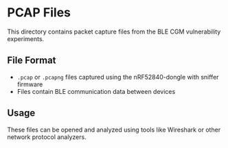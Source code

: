 # PCAP Files

This directory contains packet capture files from the BLE CGM vulnerability experiments.

## File Format

- `.pcap` or `.pcapng` files captured using the nRF52840-dongle with sniffer firmware
- Files contain BLE communication data between devices

## Usage

These files can be opened and analyzed using tools like Wireshark or other network protocol analyzers.

